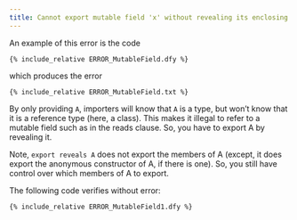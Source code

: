 ```yaml
---
title: Cannot export mutable field 'x' without revealing its enclosing class 'A'
---
```


An example of this error is the code
```dafny
{% include_relative ERROR_MutableField.dfy %}
```
which produces the error
```text
{% include_relative ERROR_MutableField.txt %}
```

By only providing `A`, importers will know that `A` is a type, 
but won’t know that it is a reference type (here, a class). 
This makes it illegal to refer to a mutable field such as in the reads clause. 
So, you have to export A by revealing it.

Note, `export reveals A` does not export the members of A 
(except, it does export the anonymous constructor of A, if there is one). 
So, you still have control over which members of A to export.

The following code verifies without error:
```dafny
{% include_relative ERROR_MutableField1.dfy %}
```



